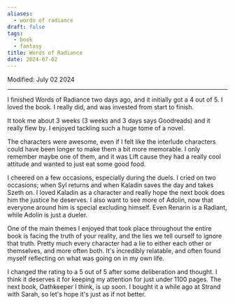 ```yaml
---
aliases:
  - words of radiance
draft: false
tags:
  - book
  - fantasy
title: Words of Radiance
date: 2024-07-02
---
```

Modified: July 02 2024 

-------------------------------------------------------------------------------

I finished Words of Radiance two days ago, and it initially got a 4 out of 5. I loved the book. I really did, and was invested from start to finish. 

It took me about 3 weeks (3 weeks and 3 days says Goodreads) and it really flew by. I enjoyed tackling such a huge tome of a novel. 

The characters were awesome, even if I felt like the interlude characters could have been longer to make them a bit more memorable. I only remember maybe one of them, and it was Lift cause they had a really cool attitude and wanted to just eat some good food.

I cheered on a few occasions, especially during the duels. I cried on two occasions; when Syl returns and when Kaladin saves the day and takes Szeth on. I loved Kaladin as a character and really hope the next book does him the justice he deserves. I also want to see more of Adolin, now that everyone around him is special excluding himself. Even Renarin is a Radiant, while Adolin is just a dueler. 

One of the main themes I enjoyed that took place throughout the entire book is facing the truth of your reality, and the lies we tell ourself to ignore that truth. Pretty much every character had a lie to either each other or themselves, and more often both. It's incredibly relatable, and often found myself reflecting on what was going on in my own life. 

I changed the rating to a 5 out of 5 after some deliberation and thought. I think it deserves it for keeping my attention for just under 1100 pages. The next book, Oathkeeper I think, is up soon. I bought it a while ago at Strand with Sarah, so let's hope it's just as if not better.
